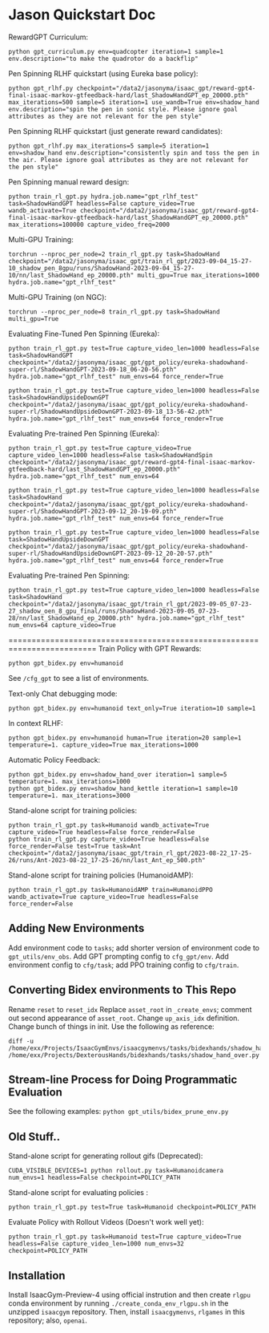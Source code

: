 # Jason Quickstart Doc
RewardGPT Curriculum:
```
python gpt_curriculum.py env=quadcopter iteration=1 sample=1 env.description="to make the quadrotor do a backflip"
```

Pen Spinning RLHF quickstart (using Eureka base policy):
```
python gpt_rlhf.py checkpoint="/data2/jasonyma/isaac_gpt/reward-gpt4-final-isaac-markov-gtfeedback-hard/last_ShadowHandGPT_ep_20000.pth" max_iterations=500 sample=5 iteration=1 use_wandb=True env=shadow_hand env.description="spin the pen in sonic style. Please ignore goal attributes as they are not relevant for the pen style"
```

Pen Spinning RLHF quickstart (just generate reward candidates):
```
python gpt_rlhf.py max_iterations=5 sample=5 iteration=1 env=shadow_hand env.description="consistently spin and toss the pen in the air. Please ignore goal attributes as they are not relevant for the pen style"
```

Pen Spinning manual reward design:
```
python train_rl_gpt.py hydra.job.name="gpt_rlhf_test" task=ShadowHandGPT headless=False capture_video=True wandb_activate=True checkpoint="/data2/jasonyma/isaac_gpt/reward-gpt4-final-isaac-markov-gtfeedback-hard/last_ShadowHandGPT_ep_20000.pth" max_iterations=100000 capture_video_freq=2000
```

<!-- Pen Spinning RLHF quickstart (using human base policy with a lot more training samples):
```
python gpt_rlhf.py checkpoint="/data2/jasonyma/isaac_gpt/train_rl_gpt/2023-09-04_15-27-10_shadow_pen_8gpu/runs/ShadowHand-2023-09-04_15-27-10/nn/last_ShadowHand_ep_20000.pth" max_iterations=500 sample=5 iteration=1 use_wandb=True env=shadow_hand env.description="spin the pen in sonic style. Please ignore goal attributes as they are not relevant for the pen style"
``` -->

Multi-GPU Training:
```
torchrun --nproc_per_node=2 train_rl_gpt.py task=ShadowHand checkpoint="/data2/jasonyma/isaac_gpt/train_rl_gpt/2023-09-04_15-27-10_shadow_pen_8gpu/runs/ShadowHand-2023-09-04_15-27-10/nn/last_ShadowHand_ep_20000.pth" multi_gpu=True max_iterations=1000 hydra.job.name="gpt_rlhf_test"
```

Multi-GPU Training (on NGC):
```
torchrun --nproc_per_node=8 train_rl_gpt.py task=ShadowHand multi_gpu=True 
```

Evaluating Fine-Tuned Pen Spinning (Eureka):
```
python train_rl_gpt.py test=True capture_video_len=1000 headless=False task=ShadowHandGPT checkpoint="/data2/jasonyma/isaac_gpt/gpt_policy/eureka-shadowhand-super-rl/ShadowHandGPT-2023-09-18_06-20-56.pth" hydra.job.name="gpt_rlhf_test" num_envs=64 force_render=True
```
```
python train_rl_gpt.py test=True capture_video_len=1000 headless=False task=ShadowHandUpsideDownGPT checkpoint="/data2/jasonyma/isaac_gpt/gpt_policy/eureka-shadowhand-super-rl/ShadowHandUpsideDownGPT-2023-09-18_13-56-42.pth" hydra.job.name="gpt_rlhf_test" num_envs=64 force_render=True
```
Evaluating Pre-trained Pen Spinning (Eureka):
```
python train_rl_gpt.py test=True capture_video=True capture_video_len=1000 headless=False task=ShadowHandSpin checkpoint="/data2/jasonyma/isaac_gpt/reward-gpt4-final-isaac-markov-gtfeedback-hard/last_ShadowHandGPT_ep_20000.pth" hydra.job.name="gpt_rlhf_test" num_envs=64
```
```
python train_rl_gpt.py test=True capture_video_len=1000 headless=False task=ShadowHand checkpoint="/data2/jasonyma/isaac_gpt/gpt_policy/eureka-shadowhand-super-rl/ShadowHandGPT-2023-09-12_20-19-09.pth" hydra.job.name="gpt_rlhf_test" num_envs=64 force_render=True
```
```
python train_rl_gpt.py test=True capture_video_len=1000 headless=False task=ShadowHandUpsideDownGPT checkpoint="/data2/jasonyma/isaac_gpt/gpt_policy/eureka-shadowhand-super-rl/ShadowHandUpsideDownGPT-2023-09-12_20-20-57.pth" hydra.job.name="gpt_rlhf_test" num_envs=64 force_render=True
```

Evaluating Pre-trained Pen Spinning:
```
python train_rl_gpt.py test=True capture_video_len=1000 headless=False task=ShadowHand checkpoint="/data2/jasonyma/isaac_gpt/train_rl_gpt/2023-09-05_07-23-27_shadow_oen_8_gpu_final/runs/ShadowHand-2023-09-05_07-23-28/nn/last_ShadowHand_ep_20000.pth" hydra.job.name="gpt_rlhf_test" num_envs=64 capture_video=True 
```
<!-- Pen Spinning RLHF quickstart:
```
python train_rl_gpt.py task=ShadowHand checkpoint="/data2/jasonyma/isaac_gpt/train_rl_gpt/2023-09-04_15-27-10_shadow_pen_8gpu/runs/ShadowHand-2023-09-04_15-27-10/nn/last_ShadowHand_ep_20000.pth" 
``` -->

=========================================================================
Train Policy with GPT Rewards:
```
python gpt_bidex.py env=humanoid
```
See ``/cfg_gpt`` to see a list of environments.

Text-only Chat debugging mode:
```
python gpt_bidex.py env=humanoid text_only=True iteration=10 sample=1 
```

In context RLHF:
```
python gpt_bidex.py env=humanoid human=True iteration=20 sample=1 temperature=1. capture_video=True max_iterations=1000
```

Automatic Policy Feedback:
```
python gpt_bidex.py env=shadow_hand_over iteration=1 sample=5 temperature=1. max_iterations=1000
python gpt_bidex.py env=shadow_hand_kettle iteration=1 sample=10 temperature=1. max_iterations=3000
```

Stand-alone script for training policies:
```
python train_rl_gpt.py task=Humanoid wandb_activate=True capture_video=True headless=False force_render=False
python train_rl_gpt.py capture_video=True headless=False force_render=False test=True task=Ant checkpoint="/data2/jasonyma/isaac_gpt/train_rl_gpt/2023-08-22_17-25-26/runs/Ant-2023-08-22_17-25-26/nn/last_Ant_ep_500.pth"
```

Stand-alone script for training policies (HumanoidAMP):
```
python train_rl_gpt.py task=HumanoidAMP train=HumanoidPPO wandb_activate=True capture_video=True headless=False force_render=False
```

## Adding New Environments
Add environment code to ``tasks``; add shorter version of environment code to ``gpt_utils/env_obs``. Add GPT prompting config to ``cfg_gpt/env``. Add environment config to ``cfg/task``; add PPO training config to ``cfg/train``.

## Converting Bidex environments to This Repo
Rename ``reset`` to ``reset_idx``
Replace ``asset_root`` in ``_create_envs``; comment out second appearance of ``asset_root``.
Change ``up_axis_idx`` definition. Change bunch of things in init.
Use the following as reference:
```
diff -u /home/exx/Projects/IsaacGymEnvs/isaacgymenvs/tasks/bidexhands/shadow_hand_over.py /home/exx/Projects/DexterousHands/bidexhands/tasks/shadow_hand_over.py
```

## Stream-line Process for Doing Programmatic Evaluation
See the following examples:
```python gpt_utils/bidex_prune_env.py```


## Old Stuff..
Stand-alone script for generating rollout gifs (Deprecated):
```
CUDA_VISIBLE_DEVICES=1 python rollout.py task=Humanoidcamera num_envs=1 headless=False checkpoint=POLICY_PATH
```

Stand-alone script for evaluating policies :
```
python train_rl_gpt.py test=True task=Humanoid checkpoint=POLICY_PATH
```

Evaluate Policy with Rollout Videos (Doesn't work well yet):
```
python train_rl_gpt.py task=Humanoid test=True capture_video=True headless=False capture_video_len=1000 num_envs=32 checkpoint=POLICY_PATH
```


## Installation
Install IsaacGym-Preview-4 using official instrution and then create ``rlgpu`` conda environment by running ``./create_conda_env_rlgpu.sh`` in the unzipped ``isaacgym`` repository. Then, install ``isaacgymenvs``, ``rlgames`` in this repository; also, ``openai``. 

<!-- Train Policy:
```
python train.py task=ShadowHand
python train.py task=ShadowHand wandb_activate=True wandb_entity=jma2020 wandb_project=issac_pen
python train.py task=ShadowHandSpin wandb_activate=True wandb_entity=jma2020 wandb_project=issac_pen
```

Visualize Trained Policy:
```
python train.py task=ShadowHandJason num_envs=1 test=True checkpoint=/home/exx/Projects/IsaacGymEnvs/isaacgymenvs/runs/ShadowHand_30-16-00-03/nn/ShadowHand.pth
```

## Collect Rollout
```
CUDA_VISIBLE_DEVICES=1 python rollout.py task=ShadowHandJason num_envs=1 headless=False
CUDA_VISIBLE_DEVICES=1 python rollout.py task=ShadowHandSpin num_envs=1 headless=False
kill -9 %1
``` -->